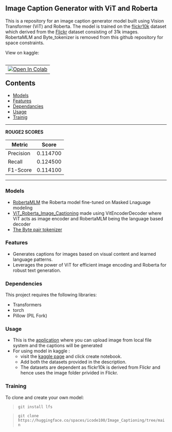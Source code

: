 ## Image Caption Generator with ViT and Roberta

This is a repository for an image caption generator model built using Vision Transformer (ViT) and Roberta. The model is trained on the [flickr10k](https://www.kaggle.com/datasets/icode100/flickr-10k) dataset which derived from the [Flickr](https://www.kaggle.com/datasets/hsankesara/flickr-image-dataset) dataset consisting of 31k images. RobertaMLM and Byte_tokenizer is removed from this github repository for space constraints. 

View on kaggle:
<table align="left">
  <td>
    <a href="https://www.kaggle.com/icode100/image-captioning" target="_parent"><img src="https://kaggle.com/static/images/open-in-kaggle.svg" alt="Open In Colab"/></a>
  </td>
</table>

## Contents
- [Models](#models)
- [Features](#features)
- [Dependancies](#dependencies)
- [Usage](#usage)
- [Trainig](#training)



---
**ROUGE2 SCORES**

| Metric | Score |
|---|---|
| Precision | 0.114700 |
| Recall | 0.124500 |
| F1-Score | 0.114100 |

---

### Models

* [RobertaMLM](https://www.kaggle.com/models/icode100/robertamlm) the Roberta model fine-tuned on Masked Lnaguage modeling
* [ViT_Roberta_Image_Captioning](https://www.kaggle.com/models/icode100/vit_roberta_image_captioning) made using VitEncoderDecoder where ViT acts as image encoder and RobertaMLM being the language based decoder
* [The Byte pair tokenizer](https://www.kaggle.com/models/icode100/byte_tokenizer) 

### Features

* Generates captions for images based on visual content and learned language patterns.
* Leverages the power of ViT for efficient image encoding and Roberta for robust text generation.

### Dependencies

This project requires the following libraries:

* Transformers
* torch
* Pillow (PIL Fork)


### Usage

* This is the [application](https://huggingface.co/spaces/icode100/Image_Captioning) where you can upload image from local file system and the captions will be generated
* For using model in kaggle :
  * visit the [kaggle page](https://www.kaggle.com/models/icode100/vit_roberta_image_captioning) and click create notebook.
  * Add both the datasets provided in the description.
  * The datasets are dependent as flickr10k is derived from Flickr and hence uses the image folder privided in Flickr.
  

### Training

To clone and create your own model:
> `git install lfs`

> `git clone https://huggingface.co/spaces/icode100/Image_Captioning/tree/main`


